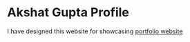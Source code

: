 # Akshat Gupta Profile
I have designed this website for showcasing [portfolio website](https://html-first-site-akshat.netlify.app/)
